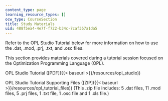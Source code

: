 ```yaml
---
content_type: page
learning_resource_types: []
ocw_type: CourseSection
title: Study Materials
uid: 488f5ea4-4e7f-f722-b34c-7caf357a1da5
---
```


Refer to the OPL Studio Tutorial below for more information on how to use the .dat, .mod, .prj, .txt, and .osc files.

This section provides materials covered during a tutorial session focused on the Optimization Programming Language (OPL).

OPL Studio Tutorial ([PDF]({{< baseurl >}}/resources/opl_studio))

OPL Studio Tutorial Supporting Files ([ZIP]({{< baseurl >}}/resources/opl_tutorial_files)) (This .zip file includes: 5 .dat files, 11 .mod files, 5 .prj files, 1 .txt file, 1 .osc file and 1 .xls file.)